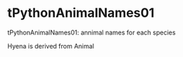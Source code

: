 # tPythonAnimalNames01
tPythonAnimalNames01: annimal names for each species

Hyena is derived from Animal

